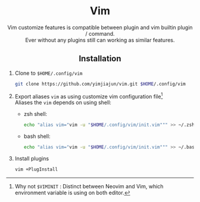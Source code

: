 <div align="center"> <h1> Vim </h1> </div>

<div align="center">
Vim customize features is compatible between plugin and vim builtin plugin / command.<br>
Ever without any plugins still can working as similar features.<br>
</div>

<div align="center"> <h2> Installation </h2> </div>

1. Clone to `$HOME/.config/vim`

    ```bash
    git clone https://github.com/yimjiajun/vim.git $HOME/.config/vim
    ```

2. Export aliases `vim` as using customize vim configuration file[^1]<br>
   Aliases the `vim` depends on using shell:

    * zsh shell:

      ```bash
      echo "alias vim="vim -u "$HOME/.config/vim/init.vim""" >> ~/.zshrc
      ```

    * bash shell:

      ```bash
      echo "alias vim="vim -u "$HOME/.config/vim/init.vim""" >> ~/.bash_aliases
      ```

3. Install plugins

    ```bash
    vim +PlugInstall
    ```

[^1]: Why not `$VIMINIT` : Distinct between Neovim and Vim, which environment variable is using on both editor.
